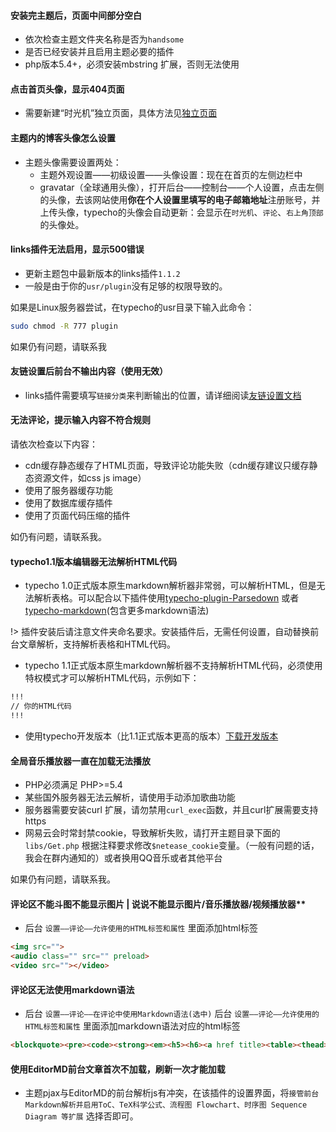 #### 安装完主题后，页面中间部分空白

* 依次检查主题文件夹名称是否为`handsome`
* 是否已经安装并且启用主题必要的插件
* php版本5.4+，必须安装mbstring 扩展，否则无法使用

#### 点击首页头像，显示404页面

* 需要新建“时光机”独立页面，具体方法见[独立页面](/page)

#### 主题内的博客头像怎么设置

* 主题头像需要设置两处：
    * 主题外观设置——初级设置——头像设置：现在在首页的左侧边栏中
    * gravatar（全球通用头像），打开后台——控制台——个人设置，点击左侧的头像，去该网站使用**你在个人设置里填写的电子邮箱地址**注册账号，并上传头像，typecho的头像会自动更新：会显示在`时光机`、`评论`、`右上角顶部`的头像处。

#### links插件无法启用，显示500错误

* 更新主题包中最新版本的links插件`1.1.2`
* 一般是由于你的`usr/plugin`没有足够的权限导致的。

如果是Linux服务器尝试，在typecho的usr目录下输入此命令：

```bash
sudo chmod -R 777 plugin
```

如果仍有问题，请联系我

#### 友链设置后前台不输出内容（使用无效）

* links插件需要填写`链接分类`来判断输出的位置，请详细阅读[友链设置文档](./plugin)

#### 无法评论，提示输入内容不符合规则

请依次检查以下内容：

* cdn缓存静态缓存了HTML页面，导致评论功能失败（cdn缓存建议只缓存静态资源文件，如css js image）
* 使用了服务器缓存功能
* 使用了数据库缓存插件
* 使用了页面代码压缩的插件

如仍有问题，请联系我。

#### typecho1.1版本编辑器无法解析HTML代码


* typecho 1.0正式版本原生markdown解析器非常弱，可以解析HTML，但是无法解析表格。可以配合以下插件使用[typecho-plugin-Parsedown](https://github.com/kokororin/typecho-plugin-Parsedown) 或者 [typecho-markdown](https://github.com/mrgeneralgoo/typecho-markdown)(包含更多markdown语法)

!> 插件安装后请注意文件夹命名要求。安装插件后，无需任何设置，自动替换前台文章解析，支持解析表格和HTML代码。

* typecho 1.1正式版本原生markdown解析器不支持解析HTML代码，必须使用特权模式才可以解析HTML代码，示例如下：

```html
!!!
// 你的HTML代码
!!!
```
* 使用typecho开发版本（比1.1正式版本更高的版本）[下载开发版本](http://typecho.org/download)



#### 全局音乐播放器一直在加载无法播放

* PHP必须满足 PHP>=5.4
* 某些国外服务器无法云解析，请使用手动添加歌曲功能
* 服务器需要安装curl 扩展，请勿禁用`curl_exec`函数，并且curl扩展需要支持https
* 网易云会时常封禁cookie，导致解析失败，请打开主题目录下面的`libs/Get.php` 根据注释要求修改`$netease_cookie`变量。（一般有问题的话，我会在群内通知的）或者换用QQ音乐或者其他平台

如果仍有问题，请联系我。

#### 评论区不能斗图不能显示图片 | 说说不能显示图片/音乐播放器/视频播放器**

* 后台 `设置——评论——允许使用的HTML标签和属性` 里面添加html标签
```html
<img src="">
<audio class="" src="" preload>
<video src=""></video>
```

#### 评论区无法使用markdown语法

* 后台 `设置——评论——在评论中使用Markdown语法(选中)`
后台 `设置——评论——允许使用的HTML标签和属性` 里面添加markdown语法对应的html标签
```html
<blockquote><pre><code><strong><em><h5><h6><a href title><table><thead><tr><th><tbody><td>
```

#### 使用EditorMD前台文章首次不加载，刷新一次才能加载

* 主题pjax与EditorMD的前台解析js有冲突，在该插件的设置界面，将`接管前台Markdown解析并启用ToC、TeX科学公式、流程图 Flowchart、时序图 Sequence Diagram 等扩展`
选择否即可。


